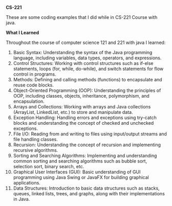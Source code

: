 **CS-221**

These are some coding examples that I did while in CS-221 Course with java.

**What I Learned**

Throughout the course of computer science 121 and 221 with java I learned:
1. Basic Syntax: Understanding the syntax of the Java programming language, including variables, data types, operators, and expressions.
2. Control Structures: Working with control structures such as if-else statements, loops (for, while, do-while), and switch statements for flow control in programs.
3. Methods: Defining and calling methods (functions) to encapsulate and reuse code blocks.
4. Object-Oriented Programming (OOP): Understanding the principles of OOP, including classes, objects, inheritance, polymorphism, and encapsulation.
5. Arrays and Collections: Working with arrays and Java collections (ArrayList, LinkedList, etc.) to store and manipulate data.
6. Exception Handling: Handling errors and exceptions using try-catch blocks and understanding the concept of checked and unchecked exceptions.
7. File I/O: Reading from and writing to files using input/output streams and file handling classes.
8. Recursion: Understanding the concept of recursion and implementing recursive algorithms.
9. Sorting and Searching Algorithms: Implementing and understanding common sorting and searching algorithms such as bubble sort, selection sort, binary search, etc.
10. Graphical User Interfaces (GUI): Basic understanding of GUI programming using Java Swing or JavaFX for building graphical applications.
11. Data Structures: Introduction to basic data structures such as stacks, queues, linked lists, trees, and graphs, along with their implementations in Java.
